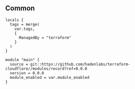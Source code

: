 <!-- Space: Projects -->
<!-- Parent: TerraformCloudflare -->
<!-- Title: Examples TerraformCloudflare -->
<!-- Label: Examples -->
<!-- Include: ./../disclaimer.md -->
<!-- Include: ac:toc -->

## Common

```hcl
locals {
  tags = merge(
    var.tags,
    {
      ManagedBy = "terraform"
    }
  )
}

module "main" {
  source = git::https://github.com/hadenlabs/terraform-cloudflare//modules/record?ref=0.0.0
  version = 0.0.0
  module_enabled = var.module_enabled
}
```
